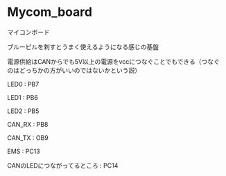 # Mycom_board

マイコンボード

ブルーピルを刺すとうまく使えるようになる感じの基盤

電源供給はCANからでも5V以上の電源をvccにつなぐことでもできる（つなぐのはどっちかの方がいいのではないかという説）

LED0 : PB7

LED1 : PB6

LED2 : PB5

CAN_RX : PB8

CAN_TX : OB9

EMS : PC13

CANのLEDにつながってるところ : PC14
